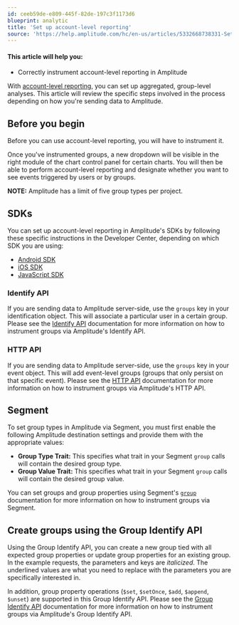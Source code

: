 ```yaml
---
id: ceeb59de-e809-445f-82de-197c3f1173d6
blueprint: analytic
title: 'Set up account-level reporting'
source: 'https://help.amplitude.com/hc/en-us/articles/5332668738331-Set-up-account-level-reporting'
---
```

#### This article will help you:

* Correctly instrument account-level reporting in Amplitude

With [account-level reporting](/analytics/account-level-reporting), you can set up aggregated, group-level analyses. This article will review the specific steps involved in the process depending on how you're sending data to Amplitude. 

## Before you begin

Before you can use account-level reporting, you will have to instrument it.

Once you've instrumented groups, a new dropdown will be visible in the right module of the chart control panel for certain charts. You will then be able to perform account-level reporting and designate whether you want to see events triggered by users or by groups.

**NOTE:** Amplitude has a limit of five group types per project.

## SDKs

You can set up account-level reporting in Amplitude's SDKs by following these specific instructions in the Developer Center, depending on which SDK you are using:

* [Android SDK](https://www.docs.developers.amplitude.com/data/sdks/android/)
* [iOS SDK](https://www.docs.developers.amplitude.com/data/sdks/ios/)
* [JavaScript SDK](https://www.docs.developers.amplitude.com/data/sdks/javascript/)

### Identify API

If you are sending data to Amplitude server-side, use the `groups` key in your identification object. This will associate a particular user in a certain group. Please see the [Identify API](https://www.docs.developers.amplitude.com/analytics/apis/identify-api/) documentation for more information on how to instrument groups via Amplitude's Identify API.

### HTTP API

If you are sending data to Amplitude server-side, use the `groups` key in your event object. This will add event-level groups (groups that only persist on that specific event). Please see the [HTTP API](https://www.docs.developers.amplitude.com/analytics/apis/http-v2-api/) documentation for more information on how to instrument groups via Amplitude's HTTP API.

## Segment

To set group types in Amplitude via Segment, you must first enable the following Amplitude destination settings and provide them with the appropriate values:

* **Group Type Trait:** This specifies what trait in your Segment `group` calls will contain the desired group type.
* **Group Value Trait:** This specifies what trait in your Segment `group` calls will contain the desired group value.

You can set groups and group properties using Segment's [`group`](/analytics/account-level-reporting-setup) documentation for more information on how to instrument groups via Segment. 

## Create groups using the Group Identify API

Using the Group Identify API, you can create a new group tied with all expected group properties or update group properties for an existing group. In the example requests, the parameters and keys are *italicized*. The underlined values are what you need to replace with the parameters you are specifically interested in.

In addition, group property operations (`$set`, `$setOnce`, `$add`, `$append`, `$unset`) are supported in this Group Identify API. Please see the [Group Identify API](https://www.docs.developers.amplitude.com/analytics/apis/group-identify-api/) documentation for more information on how to instrument groups via Amplitude's Group Identify API. 

## 

